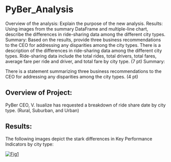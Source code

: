 # PyBer_Analysis
Overview of the analysis: Explain the purpose of the new analysis.
Results: Using images from the summary DataFrame and multiple-line chart, describe the differences in ride-sharing data among the different city types.
Summary: Based on the results, provide three business recommendations to the CEO for addressing any disparities among the city types.
There is a description of the differences in ride-sharing data among the different city types. Ride-sharing data include the total rides, total drivers, total fares, average fare per ride and driver, and total fare by city type. (7 pt)
Summary:

There is a statement summarizing three business recommendations to the CEO for addressing any disparities among the city types. (4 pt)
## Overview of Project:
PyBer CEO, V. Isualize has requested a breakdown of ride share date by city type. (Rural, Suburban, and Urban)

## Results:
The following images depict the stark differences in Key Performance Indicators by city type:

[![Fig1](https://user-images.githubusercontent.com/80009944/119478072-7f289780-bd1d-11eb-9c14-12c9c9c84490.png)
](url)
